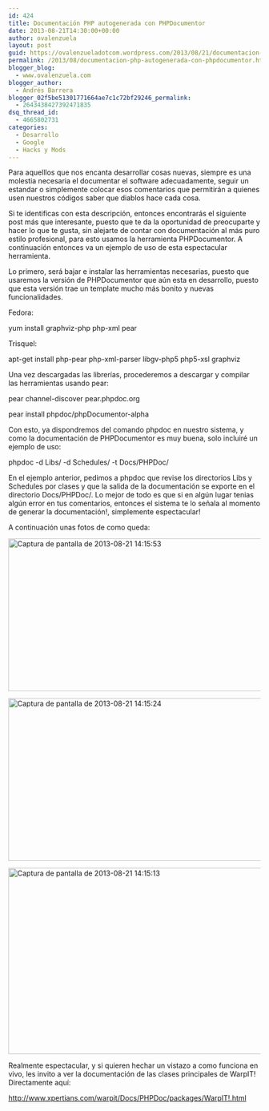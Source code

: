 ```yaml
---
id: 424
title: Documentación PHP autogenerada con PHPDocumentor
date: 2013-08-21T14:30:00+00:00
author: ovalenzuela
layout: post
guid: https://ovalenzueladotcom.wordpress.com/2013/08/21/documentacion-php-autogenerada-con-phpdocumentor
permalink: /2013/08/documentacion-php-autogenerada-con-phpdocumentor.html
blogger_blog:
  - www.ovalenzuela.com
blogger_author:
  - Andrés Barrera
blogger_02f5be51301771664ae7c1c72bf29246_permalink:
  - 2643438427392471835
dsq_thread_id:
  - 4665802731
categories:
  - Desarrollo
  - Google
  - Hacks y Mods
---
```

Para aquelllos que nos encanta desarrollar cosas nuevas, siempre es una molestia necesaria el documentar el software adecuadamente, seguir un estandar o simplemente colocar esos comentarios que permitirán a quienes usen nuestros códigos saber que diablos hace cada cosa.

Si te identificas con esta descripción, entonces encontrarás el siguiente post más que interesante, puesto que te da la oportunidad de preocuparte y hacer lo que te gusta, sin alejarte de contar con documentación al más puro estilo profesional, para esto usamos la herramienta PHPDocumentor. A continuación entonces va un ejemplo de uso de esta espectacular herramienta.

Lo primero, será bajar e instalar las herramientas necesarias, puesto que usaremos la versión de PHPDocumentor que aún esta en desarrollo, puesto que esta versión trae un template mucho más bonito y nuevas funcionalidades.

Fedora:

yum install graphviz-php php-xml pear

Trisquel:

apt-get install php-pear php-xml-parser libgv-php5 php5-xsl graphviz

Una vez descargadas las librerías, procederemos a descargar y compilar las herramientas usando pear:

pear channel-discover pear.phpdoc.org

pear install phpdoc/phpDocumentor-alpha

Con esto, ya dispondremos del comando phpdoc en nuestro sistema, y como la documentación de PHPDocumentor es muy buena, solo incluiré un ejemplo de uso:

phpdoc -d Libs/ -d Schedules/ -t Docs/PHPDoc/

En el ejemplo anterior, pedimos a phpdoc que revise los directorios Libs y Schedules por clases y que la salida de la documentación se exporte en el directorio Docs/PHPDoc/. Lo mejor de todo es que si en algún lugar tenias algún error en tus comentarios, entonces el sistema te lo señala al momento de generar la documentación!, simplemente espectacular!

A continuación unas fotos de como queda:

[<img class="alignnone size-full wp-image-319" src="http://ovalenzuela.com/wp-content/uploads/2013/06/Captura-de-pantalla-de-2013-08-21-141553.png" alt="Captura de pantalla de 2013-08-21 14:15:53" width="800" height="305" />](http://ovalenzuela.com/wp-content/uploads/2013/06/Captura-de-pantalla-de-2013-08-21-141553.png)

[<img class="alignnone size-full wp-image-318" src="http://ovalenzuela.com/wp-content/uploads/2013/06/Captura-de-pantalla-de-2013-08-21-141524.png" alt="Captura de pantalla de 2013-08-21 14:15:24" width="800" height="325" />](http://ovalenzuela.com/wp-content/uploads/2013/06/Captura-de-pantalla-de-2013-08-21-141524.png)

[<img class="alignnone size-full wp-image-317" src="http://ovalenzuela.com/wp-content/uploads/2013/06/Captura-de-pantalla-de-2013-08-21-141513.png" alt="Captura de pantalla de 2013-08-21 14:15:13" width="800" height="372" />](http://ovalenzuela.com/wp-content/uploads/2013/06/Captura-de-pantalla-de-2013-08-21-141513.png)

Realmente espectacular, y si quieren hechar un vistazo a como funciona en vivo, les invito a ver la documentación de las clases principales de WarpIT! Directamente aquí:

<a title="http://www.xpertians.com/warpit/Docs/PHPDoc/packages/WarpIT!.html" href="http://www.xpertians.com/warpit/Docs/PHPDoc/packages/WarpIT!.html" target="_blank">http://www.xpertians.com/warpit/Docs/PHPDoc/packages/WarpIT!.html</a>